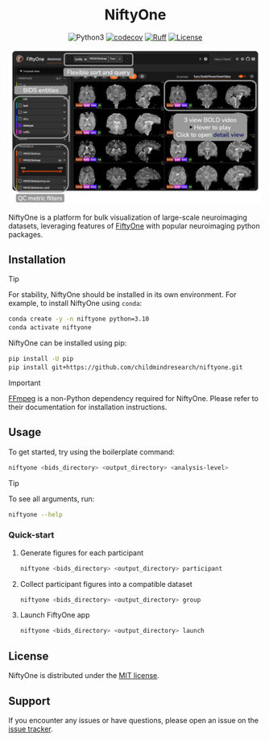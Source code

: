 <!-- prettier ignore -->
<div align="center">
<h1> NiftyOne </h1>

![Python3](https://img.shields.io/badge/python->=3.10-blue.svg)
[![codecov](https://codecov.io/gh/childmindresearch/niftyone/branch/main/graph/badge.svg?token=22HWWFWPW5)](https://codecov.io/gh/childmindresearch/niftyone)
[![Ruff](https://img.shields.io/endpoint?url=https://raw.githubusercontent.com/astral-sh/ruff/main/assets/badge/v2.json)](https://github.com/astral-sh/ruff)
[![License](https://img.shields.io/badge/license-MIT-blue.svg)](https://github.com/childmindresearch/niftyone/blob/main/LICENSE)
<!-- [![Documentation](https://img.shields.io/badge/documentation-8CA1AF?logo=readthedocs&logoColor=fff)](https://childmindresearch.github.io/niftyone) -->

![NiftyOne Mosaic](.github/static/niftyone_mosaic_view.png)
</div>

NiftyOne is a platform for bulk visualization of large-scale neuroimaging datasets,
leveraging features of [FiftyOne] with popular neuroimaging python packages.

## Installation

> [!TIP]
> For stability, NiftyOne should be installed in its own environment. For example, to
> install NiftyOne using `conda`:
>
> ```sh
> conda create -y -n niftyone python=3.10
> conda activate niftyone
> ```

NiftyOne can be installed using pip:

```sh
pip install -U pip
pip install git+https://github.com/childmindresearch/niftyone.git
```

> [!IMPORTANT]
> [FFmpeg] is a non-Python dependency required for NiftyOne.
> Please refer to their documentation for installation instructions.

## Usage

To get started, try using the boilerplate command:

```sh
niftyone <bids_directory> <output_directory> <analysis-level>
```

> [!TIP]
> To see all arguments, run:
>
> ```sh
> niftyone --help
> ```

### Quick-start

1. Generate figures for each participant

    ```sh
    niftyone <bids_directory> <output_directory> participant
    ```

2. Collect participant figures into a compatible dataset

    ```sh
    niftyone <bids_directory> <output_directory> group
    ```

3. Launch FiftyOne app

    ```sh
    niftyone <bids_directory> <output_directory> launch
    ```

<!-- ## Documentation

For detailed information, including advanced usage, please visit our [documentation]. -->

<!-- ## Contributing

Contributions to NiftyOne are welcome! Please refer to the
[Contributions] page for information on how to contribute, report issues, or submit
pull requests. -->

## License

NiftyOne is distributed under the [MIT license].

## Support

If you encounter any issues or have questions, please open an issue on the
[issue tracker].

<!-- Links -->
[FiftyOne]: https://docs.voxel51.com/
[FFmpeg]: https://ffmpeg.org/
[MIT license]: https://github.com/childmindresearch/niftyone/blob/main/LICENSE
[issue tracker]: https://github.com/childmindresearch/niftyone/issues
